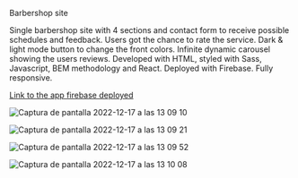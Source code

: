 Barbershop site

Single barbershop site with 4 sections and contact form to receive possible schedules and feedback. Users got the chance to rate the service. 
Dark & light mode button to change the front colors. Infinite dynamic carousel showing the users reviews. Developed with HTML, styled with Sass, Javascript, BEM methodology and React. Deployed with Firebase. Fully responsive.

<a href="https://barbershop-web.web.app/">Link to the app firebase deployed</a>

![Captura de pantalla 2022-12-17 a las 13 09 10](https://user-images.githubusercontent.com/85759378/208241182-53ea43b8-4dfd-4d21-8870-5eb25bd06f15.png)

![Captura de pantalla 2022-12-17 a las 13 09 21](https://user-images.githubusercontent.com/85759378/208241193-72f334bc-d5b0-4676-b3f4-44a2ce17002b.png)

![Captura de pantalla 2022-12-17 a las 13 09 52](https://user-images.githubusercontent.com/85759378/208241196-1d2f70fa-9c77-45bc-b335-22da93e9370a.png)

![Captura de pantalla 2022-12-17 a las 13 10 08](https://user-images.githubusercontent.com/85759378/208241198-642a0e18-5a3d-43cb-9ba8-1dcc8b6dacc9.png)
